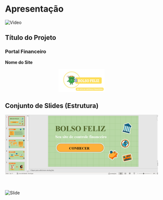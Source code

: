# Apresentação

![Video]()

## Título do Projeto

### Portal Financeiro

**Nome do Site** 

<div align="center">
  <img src="img/logo.bolsofeliz.png" alt="Logo Bolso Feliz" style="width: 30%; max-width: 800px;">
</div>



## Conjunto de Slides (Estrutura)

![Slide](img/SlidePortalFinanceiro.png)
<br>
<br>
<br>

![Slide]()
 

